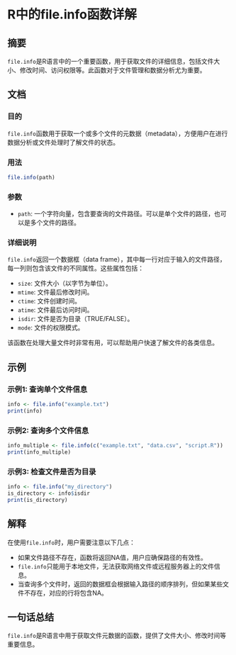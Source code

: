<!--
Meta Description: # R中的file.info函数详解 ## 摘要 `file.info`是R语言中的一个重要函数，用于获取文件的详细信息，包括文件大小、修改时间、访问权限等。此函数对于文件管理和数据分析尤为重要。 ## 文档 ### 目的 `file.info`函数用于获取一个或多个文件的元数据（metadata）...
Meta Keywords: info, file, print, path, data
-->

# R中的file.info函数详解

## 摘要
`file.info`是R语言中的一个重要函数，用于获取文件的详细信息，包括文件大小、修改时间、访问权限等。此函数对于文件管理和数据分析尤为重要。

## 文档
### 目的
`file.info`函数用于获取一个或多个文件的元数据（metadata），方便用户在进行数据分析或文件处理时了解文件的状态。

### 用法
```R
file.info(path)
```

### 参数
- `path`: 一个字符向量，包含要查询的文件路径。可以是单个文件的路径，也可以是多个文件的路径。

### 详细说明
`file.info`返回一个数据框（data frame），其中每一行对应于输入的文件路径，每一列则包含该文件的不同属性。这些属性包括：
- `size`: 文件大小（以字节为单位）。
- `mtime`: 文件最后修改时间。
- `ctime`: 文件创建时间。
- `atime`: 文件最后访问时间。
- `isdir`: 文件是否为目录（TRUE/FALSE）。
- `mode`: 文件的权限模式。

该函数在处理大量文件时非常有用，可以帮助用户快速了解文件的各类信息。

## 示例
### 示例1: 查询单个文件信息
```R
info <- file.info("example.txt")
print(info)
```

### 示例2: 查询多个文件信息
```R
info_multiple <- file.info(c("example.txt", "data.csv", "script.R"))
print(info_multiple)
```

### 示例3: 检查文件是否为目录
```R
info <- file.info("my_directory")
is_directory <- info$isdir
print(is_directory)
```

## 解释
在使用`file.info`时，用户需要注意以下几点：
- 如果文件路径不存在，函数将返回NA值，用户应确保路径的有效性。
- `file.info`只能用于本地文件，无法获取网络文件或远程服务器上的文件信息。
- 当查询多个文件时，返回的数据框会根据输入路径的顺序排列，但如果某些文件不存在，对应的行将包含NA。

## 一句话总结
`file.info`是R语言中用于获取文件元数据的函数，提供了文件大小、修改时间等重要信息。